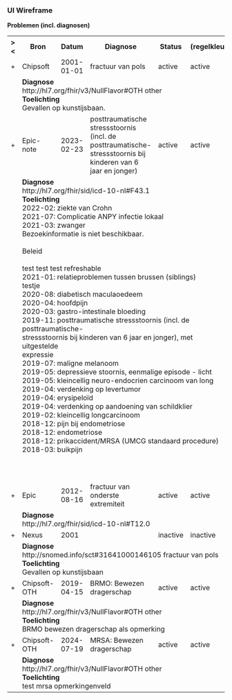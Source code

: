 ### UI Wireframe
<b>Problemen (incl. diagnosen)</b>
<table class="grid">
<tbody>
<tr><th>&gt;&lt;</th>
<th>Bron</th>
<th>Datum</th>
<th>Diagnose</th>
<th>Status</th>
<th>(regelkleur)</th>
</tr>
<tr><td>+</td>
<td>Chipsoft</td>
<td>2001-01-01</td>
<td>fractuur van pols</td>
<td>active</td>
<td>active</td>
</tr><tr><td></td><td colspan=5>
<b>Diagnose</b><br/>http://hl7.org/fhir/v3/NullFlavor#OTH other<br/>
<b>Toelichting</b><br/>Gevallen op kunstijsbaan.<br/>
</td></tr>
<tr><td>+</td>
<td>Epic-note</td>
<td>2023-02-23</td>
<td>posttraumatische stressstoornis (incl. de posttraumatische-stressstoornis bij kinderen van 6 jaar en jonger)</td>
<td>active</td>
<td>active</td>
</tr><tr><td></td><td colspan=5>
<b>Diagnose</b><br/>http://hl7.org/fhir/sid/icd-10-nl#F43.1 <br/>
<b>Toelichting</b><br/>2022-02: ziekte van Crohn<br/>2021-07: Complicatie ANPY infectie lokaal<br/>2021-03: zwanger<br/>  Bezoekinformatie is niet beschikbaar. <br/>  <br/>  Beleid <br/>  <br/>  test test test refreshable<br/>2021-01: relatieproblemen tussen brussen (siblings)<br/>  testje<br/>2020-08: diabetisch maculaoedeem<br/>2020-04: hoofdpijn<br/>2020-03: gastro-intestinale bloeding<br/>2019-11: posttraumatische stressstoornis (incl. de posttraumatische-<br/>stressstoornis bij kinderen van 6 jaar en jonger), met uitgestelde <br/>expressie<br/>2019-07: maligne melanoom<br/>2019-05: depressieve stoornis, eenmalige episode - licht<br/>2019-05: kleincellig neuro-endocrien carcinoom van long<br/>2019-04: verdenking op levertumor<br/>2019-04: erysipeloïd<br/>2019-04: verdenking op aandoening van schildklier<br/>2019-02: kleincellig longcarcinoom<br/>2018-12: pijn bij endometriose<br/>2018-12: endometriose<br/>2018-12: prikaccident/MRSA (UMCG standaard procedure)<br/>2018-03: buikpijn<br/><br/><br/><br/>
</td></tr>
<tr><td>+</td>
<td>Epic</td>
<td>2012-08-16</td>
<td>fractuur van onderste extremiteit</td>
<td>active</td>
<td>active</td>
</tr><tr><td></td><td colspan=5>
<b>Diagnose</b><br/>http://hl7.org/fhir/sid/icd-10-nl#T12.0 <br/>
</td></tr>
<tr><td>+</td>
<td>Nexus</td>
<td>2001</td>
<td></td>
<td>inactive</td>
<td>inactive</td>
</tr><tr><td></td><td colspan=5>
<b>Diagnose</b><br/>http://snomed.info/sct#31641000146105 fractuur van pols<br/>
<b>Toelichting</b><br/>Gevallen op kunstijsbaan<br/>
</td></tr>
<tr><td>+</td>
<td>Chipsoft-OTH</td>
<td>2019-04-15</td>
<td>BRMO: Bewezen dragerschap</td>
<td>active</td>
<td>active</td>
</tr><tr><td></td><td colspan=5>
<b>Diagnose</b><br/>http://hl7.org/fhir/v3/NullFlavor#OTH other<br/>
<b>Toelichting</b><br/>BRMO bewezen dragerschap als opmerking<br/>
</td></tr>
<tr><td>+</td>
<td>Chipsoft-OTH</td>
<td>2024-07-19</td>
<td>MRSA: Bewezen dragerschap</td>
<td>active</td>
<td>active</td>
</tr><tr><td></td><td colspan=5>
<b>Diagnose</b><br/>http://hl7.org/fhir/v3/NullFlavor#OTH other<br/>
<b>Toelichting</b><br/>test mrsa opmerkingenveld<br/>
</td></tr>
</tbody>
</table>